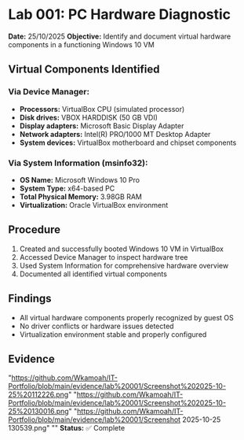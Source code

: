 # Lab 001: PC Hardware Diagnostic

**Date:** 25/10/2025
**Objective:** Identify and document virtual hardware components in a functioning Windows 10 VM

## Virtual Components Identified

### Via Device Manager:
- **Processors:** VirtualBox CPU (simulated processor)
- **Disk drives:** VBOX HARDDISK (50 GB VDI)
- **Display adapters:** Microsoft Basic Display Adapter
- **Network adapters:** Intel(R) PRO/1000 MT Desktop Adapter
- **System devices:** VirtualBox motherboard and chipset components

### Via System Information (msinfo32):
- **OS Name:** Microsoft Windows 10 Pro
- **System Type:** x64-based PC
- **Total Physical Memory:** 3.98GB RAM
- **Virtualization:** Oracle VirtualBox environment

## Procedure
1. Created and successfully booted Windows 10 VM in VirtualBox
2. Accessed Device Manager to inspect hardware tree
3. Used System Information for comprehensive hardware overview
4. Documented all identified virtual components

## Findings
- All virtual hardware components properly recognized by guest OS
- No driver conflicts or hardware issues detected
- Virtualization environment stable and properly configured

## Evidence
"https://github.com/Wkamoah/IT-Portfolio/blob/main/evidence/lab%20001/Screenshot%202025-10-25%20112226.png"
"https://github.com/Wkamoah/IT-Portfolio/blob/main/evidence/lab%20001/Screenshot%202025-10-25%20130016.png"
"https://github.com/Wkamoah/IT-Portfolio/blob/main/evidence/lab%20001/Screenshot 2025-10-25 130539.png"
""
**Status:** ✅ Complete
